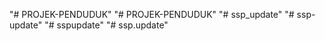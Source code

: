 "# PROJEK-PENDUDUK" 
"# PROJEK-PENDUDUK" 
"# ssp_update" 
"# ssp-update" 
"# sspupdate" 
"# ssp.update" 
